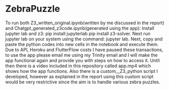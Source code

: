 # ZebraPuzzle
To run both Z3_written_original.ipynb(written by me discussed in the report) and Chatgpt_generated_z3code.ipynb(generated using the app):
Install jupyter lab and z3:
pip install jupyterlab
pip install z3-solver.
Next run jupyter lab on your system using the command:
jupyter lab.
Next, copy and paste the python codes into new cells in the notebook and execute them.
Due to API, Heroku and FlutterFlow costs I have paused these transactions, to use the app please email me using my Trinity email and I will make the app functional again and provide you with steps on how to access it. 
Until then there is a video included in this repository called app.mp4 which shows how the app functions.
Also there is a custom__Z3_python script I developed, however as explained in the report using this custom script would be very restrictive since the aim is to handle various zebra puzzles.
